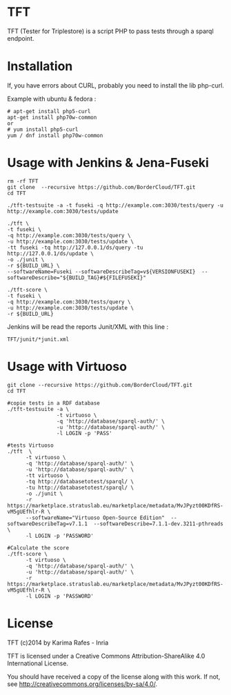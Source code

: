 TFT
===

TFT (Tester for Triplestore) is a script PHP to pass tests through a sparql endpoint.

Installation
============
If, you have errors about CURL, probably you need to install the lib php-curl.

Example with ubuntu & fedora :
```
# apt-get install php5-curl
apt-get install php70w-common
or
# yum install php5-curl
yum / dnf install php70w-common
```

Usage with Jenkins & Jena-Fuseki
==================

```
rm -rf TFT 
git clone  --recursive https://github.com/BorderCloud/TFT.git
cd TFT

./tft-testsuite -a -t fuseki -q http://example.com:3030/tests/query -u http://example.com:3030/tests/update 

./tft \
-t fuseki \
-q http://example.com:3030/tests/query \
-u http://example.com:3030/tests/update \
-tt fuseki -tq http://127.0.0.1/ds/query -tu http://127.0.0.1/ds/update \
-o ./junit \
-r ${BUILD_URL} \
--softwareName=Fuseki --softwareDescribeTag=v${VERSIONFUSEKI}  --softwareDescribe="${BUILD_TAG}#${FILEFUSEKI}"
 
./tft-score \
-t fuseki \
-q http://example.com:3030/tests/query \
-u http://example.com:3030/tests/update \
-r ${BUILD_URL} 
```

Jenkins will be read the reports Junit/XML with this line :

```
TFT/junit/*junit.xml
```


Usage with Virtuoso
==================
```
git clone --recursive https://github.com/BorderCloud/TFT.git
cd TFT
 
#copie tests in a RDF database
./tft-testsuite -a \
                -t virtuoso \
                -q 'http://database/sparql-auth/' \
                -u 'http://database/sparql-auth/' \
                -l LOGIN -p 'PASS'
 
#tests Virtuoso
./tft  \
      -t virtuoso \
      -q 'http://database/sparql-auth/' \
      -u 'http://database/sparql-auth/' \
      -tt virtuoso \
      -tq http://databasetotest/sparql/ \
      -tu http://databasetotest/sparql/ \
      -o ./junit \
      -r https://marketplace.stratuslab.eu/marketplace/metadata/MvJPyzt00KDfRS-vM5gUEfhlr-R \
      --softwareName="Virtuoso Open-Source Edition"  --softwareDescribeTag=v7.1.1  --softwareDescribe=7.1.1-dev.3211-pthreads \
      -l LOGIN -p 'PASSWORD'
 
#Calculate the score
./tft-score \
      -t virtuoso \
      -q 'http://database/sparql-auth/' \
      -u 'http://database/sparql-auth/' \
      -r https://marketplace.stratuslab.eu/marketplace/metadata/MvJPyzt00KDfRS-vM5gUEfhlr-R \
      -l LOGIN -p 'PASSWORD'
```

License
=======

TFT (c)2014 by Karima Rafes - Inria

TFT is licensed under a Creative Commons Attribution-ShareAlike 4.0 International License.

You should have received a copy of the license along with this work. If not, see http://creativecommons.org/licenses/by-sa/4.0/.
